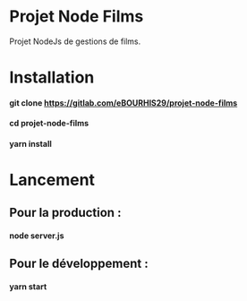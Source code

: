 # Projet Node Films

Projet NodeJs de gestions de films.

# Installation

#### git clone https://gitlab.com/eBOURHIS29/projet-node-films
#### cd projet-node-films
#### yarn install

# Lancement

## Pour la production :
#### node server.js

## Pour le développement :
#### yarn start